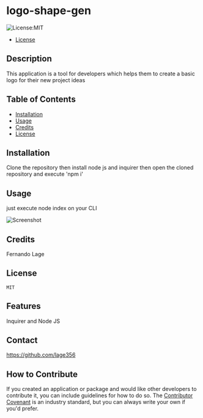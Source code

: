 # logo-shape-gen 
  ![License:MIT](https://img.shields.io/badge/License-MIT-yellow.svg)
  - [License](#license)

  ## Description
   
  This application is a tool for developers which helps them to create a basic logo for their new project ideas

  ## Table of Contents
  
  - [Installation](#installation)
  - [Usage](#usage)
  - [Credits](#credits)
  - [License](#license)
  
  ## Installation

  Clone the repository then install node js and inquirer then open the cloned repository and execute 'npm i'

  ## Usage

  just execute node index on your CLI

  ![Screenshot]('screenshot.png')

  ## Credits
  
  Fernando Lage
  
  ## License
    MIT

  ## Features
  
  Inquirer and Node JS
  
  ## Contact 
  https://github.com/lage356

  ## How to Contribute
  
  If you created an application or package and would like other developers to contribute it, you can include guidelines for how to do so. The [Contributor Covenant](https://www.contributor-covenant.org/) is an industry standard, but you can always write your own if you'd prefer.
  
  